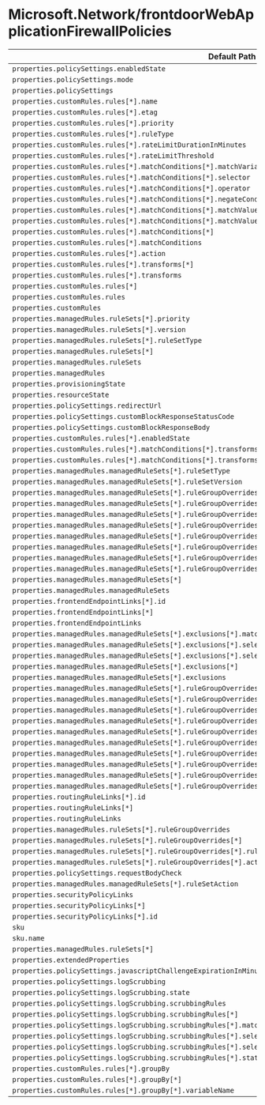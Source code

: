 # Microsoft.Network/frontdoorWebApplicationFirewallPolicies

| Default Path | Alias |
|---|---|
| `properties.policySettings.enabledState` | `Microsoft.Network/frontdoorWebApplicationFirewallPolicies/policySettings.enabledState` |
| `properties.policySettings.mode` | `Microsoft.Network/frontdoorWebApplicationFirewallPolicies/policySettings.mode` |
| `properties.policySettings` | `Microsoft.Network/frontdoorWebApplicationFirewallPolicies/policySettings` |
| `properties.customRules.rules[*].name` | `Microsoft.Network/frontdoorWebApplicationFirewallPolicies/customRules.rules[*].name` |
| `properties.customRules.rules[*].etag` | `Microsoft.Network/frontdoorWebApplicationFirewallPolicies/customRules.rules[*].etag` |
| `properties.customRules.rules[*].priority` | `Microsoft.Network/frontdoorWebApplicationFirewallPolicies/customRules.rules[*].priority` |
| `properties.customRules.rules[*].ruleType` | `Microsoft.Network/frontdoorWebApplicationFirewallPolicies/customRules.rules[*].ruleType` |
| `properties.customRules.rules[*].rateLimitDurationInMinutes` | `Microsoft.Network/frontdoorWebApplicationFirewallPolicies/customRules.rules[*].rateLimitDurationInMinutes` |
| `properties.customRules.rules[*].rateLimitThreshold` | `Microsoft.Network/frontdoorWebApplicationFirewallPolicies/customRules.rules[*].rateLimitThreshold` |
| `properties.customRules.rules[*].matchConditions[*].matchVariable` | `Microsoft.Network/frontdoorWebApplicationFirewallPolicies/customRules.rules[*].matchConditions[*].matchVariable` |
| `properties.customRules.rules[*].matchConditions[*].selector` | `Microsoft.Network/frontdoorWebApplicationFirewallPolicies/customRules.rules[*].matchConditions[*].selector` |
| `properties.customRules.rules[*].matchConditions[*].operator` | `Microsoft.Network/frontdoorWebApplicationFirewallPolicies/customRules.rules[*].matchConditions[*].operator` |
| `properties.customRules.rules[*].matchConditions[*].negateCondition` | `Microsoft.Network/frontdoorWebApplicationFirewallPolicies/customRules.rules[*].matchConditions[*].negateCondition` |
| `properties.customRules.rules[*].matchConditions[*].matchValue[*]` | `Microsoft.Network/frontdoorWebApplicationFirewallPolicies/customRules.rules[*].matchConditions[*].matchValue[*]` |
| `properties.customRules.rules[*].matchConditions[*].matchValue` | `Microsoft.Network/frontdoorWebApplicationFirewallPolicies/customRules.rules[*].matchConditions[*].matchValue` |
| `properties.customRules.rules[*].matchConditions[*]` | `Microsoft.Network/frontdoorWebApplicationFirewallPolicies/customRules.rules[*].matchConditions[*]` |
| `properties.customRules.rules[*].matchConditions` | `Microsoft.Network/frontdoorWebApplicationFirewallPolicies/customRules.rules[*].matchConditions` |
| `properties.customRules.rules[*].action` | `Microsoft.Network/frontdoorWebApplicationFirewallPolicies/customRules.rules[*].action` |
| `properties.customRules.rules[*].transforms[*]` | `Microsoft.Network/frontdoorWebApplicationFirewallPolicies/customRules.rules[*].transforms[*]` |
| `properties.customRules.rules[*].transforms` | `Microsoft.Network/frontdoorWebApplicationFirewallPolicies/customRules.rules[*].transforms` |
| `properties.customRules.rules[*]` | `Microsoft.Network/frontdoorWebApplicationFirewallPolicies/customRules.rules[*]` |
| `properties.customRules.rules` | `Microsoft.Network/frontdoorWebApplicationFirewallPolicies/customRules.rules` |
| `properties.customRules` | `Microsoft.Network/frontdoorWebApplicationFirewallPolicies/customRules` |
| `properties.managedRules.ruleSets[*].priority` | `Microsoft.Network/frontdoorWebApplicationFirewallPolicies/managedRules.ruleSets[*].priority` |
| `properties.managedRules.ruleSets[*].version` | `Microsoft.Network/frontdoorWebApplicationFirewallPolicies/managedRules.ruleSets[*].version` |
| `properties.managedRules.ruleSets[*].ruleSetType` | `Microsoft.Network/frontdoorWebApplicationFirewallPolicies/managedRules.ruleSets[*].ruleSetType` |
| `properties.managedRules.ruleSets[*]` | `Microsoft.Network/frontdoorWebApplicationFirewallPolicies/managedRules.ruleSets[*]` |
| `properties.managedRules.ruleSets` | `Microsoft.Network/frontdoorWebApplicationFirewallPolicies/managedRules.ruleSets` |
| `properties.managedRules` | `Microsoft.Network/frontdoorWebApplicationFirewallPolicies/managedRules` |
| `properties.provisioningState` | `Microsoft.Network/frontdoorWebApplicationFirewallPolicies/provisioningState` |
| `properties.resourceState` | `Microsoft.Network/frontdoorWebApplicationFirewallPolicies/resourceState` |
| `properties.policySettings.redirectUrl` | `Microsoft.Network/frontdoorWebApplicationFirewallPolicies/policySettings.redirectUrl` |
| `properties.policySettings.customBlockResponseStatusCode` | `Microsoft.Network/frontdoorWebApplicationFirewallPolicies/policySettings.customBlockResponseStatusCode` |
| `properties.policySettings.customBlockResponseBody` | `Microsoft.Network/frontdoorWebApplicationFirewallPolicies/policySettings.customBlockResponseBody` |
| `properties.customRules.rules[*].enabledState` | `Microsoft.Network/frontdoorWebApplicationFirewallPolicies/customRules.rules[*].enabledState` |
| `properties.customRules.rules[*].matchConditions[*].transforms[*]` | `Microsoft.Network/frontdoorWebApplicationFirewallPolicies/customRules.rules[*].matchConditions[*].transforms[*]` |
| `properties.customRules.rules[*].matchConditions[*].transforms` | `Microsoft.Network/frontdoorWebApplicationFirewallPolicies/customRules.rules[*].matchConditions[*].transforms` |
| `properties.managedRules.managedRuleSets[*].ruleSetType` | `Microsoft.Network/frontdoorWebApplicationFirewallPolicies/managedRules.managedRuleSets[*].ruleSetType` |
| `properties.managedRules.managedRuleSets[*].ruleSetVersion` | `Microsoft.Network/frontdoorWebApplicationFirewallPolicies/managedRules.managedRuleSets[*].ruleSetVersion` |
| `properties.managedRules.managedRuleSets[*].ruleGroupOverrides[*].ruleGroupName` | `Microsoft.Network/frontdoorWebApplicationFirewallPolicies/managedRules.managedRuleSets[*].ruleGroupOverrides[*].ruleGroupName` |
| `properties.managedRules.managedRuleSets[*].ruleGroupOverrides[*].rules[*].ruleId` | `Microsoft.Network/frontdoorWebApplicationFirewallPolicies/managedRules.managedRuleSets[*].ruleGroupOverrides[*].rules[*].ruleId` |
| `properties.managedRules.managedRuleSets[*].ruleGroupOverrides[*].rules[*].enabledState` | `Microsoft.Network/frontdoorWebApplicationFirewallPolicies/managedRules.managedRuleSets[*].ruleGroupOverrides[*].rules[*].enabledState` |
| `properties.managedRules.managedRuleSets[*].ruleGroupOverrides[*].rules[*].action` | `Microsoft.Network/frontdoorWebApplicationFirewallPolicies/managedRules.managedRuleSets[*].ruleGroupOverrides[*].rules[*].action` |
| `properties.managedRules.managedRuleSets[*].ruleGroupOverrides[*].rules[*]` | `Microsoft.Network/frontdoorWebApplicationFirewallPolicies/managedRules.managedRuleSets[*].ruleGroupOverrides[*].rules[*]` |
| `properties.managedRules.managedRuleSets[*].ruleGroupOverrides[*].rules` | `Microsoft.Network/frontdoorWebApplicationFirewallPolicies/managedRules.managedRuleSets[*].ruleGroupOverrides[*].rules` |
| `properties.managedRules.managedRuleSets[*].ruleGroupOverrides[*]` | `Microsoft.Network/frontdoorWebApplicationFirewallPolicies/managedRules.managedRuleSets[*].ruleGroupOverrides[*]` |
| `properties.managedRules.managedRuleSets[*].ruleGroupOverrides` | `Microsoft.Network/frontdoorWebApplicationFirewallPolicies/managedRules.managedRuleSets[*].ruleGroupOverrides` |
| `properties.managedRules.managedRuleSets[*]` | `Microsoft.Network/frontdoorWebApplicationFirewallPolicies/managedRules.managedRuleSets[*]` |
| `properties.managedRules.managedRuleSets` | `Microsoft.Network/frontdoorWebApplicationFirewallPolicies/managedRules.managedRuleSets` |
| `properties.frontendEndpointLinks[*].id` | `Microsoft.Network/frontdoorWebApplicationFirewallPolicies/frontendEndpointLinks[*].id` |
| `properties.frontendEndpointLinks[*]` | `Microsoft.Network/frontdoorWebApplicationFirewallPolicies/frontendEndpointLinks[*]` |
| `properties.frontendEndpointLinks` | `Microsoft.Network/frontdoorWebApplicationFirewallPolicies/frontendEndpointLinks` |
| `properties.managedRules.managedRuleSets[*].exclusions[*].matchVariable` | `Microsoft.Network/frontdoorWebApplicationFirewallPolicies/managedRules.managedRuleSets[*].exclusions[*].matchVariable` |
| `properties.managedRules.managedRuleSets[*].exclusions[*].selectorMatchOperator` | `Microsoft.Network/frontdoorWebApplicationFirewallPolicies/managedRules.managedRuleSets[*].exclusions[*].selectorMatchOperator` |
| `properties.managedRules.managedRuleSets[*].exclusions[*].selector` | `Microsoft.Network/frontdoorWebApplicationFirewallPolicies/managedRules.managedRuleSets[*].exclusions[*].selector` |
| `properties.managedRules.managedRuleSets[*].exclusions[*]` | `Microsoft.Network/frontdoorWebApplicationFirewallPolicies/managedRules.managedRuleSets[*].exclusions[*]` |
| `properties.managedRules.managedRuleSets[*].exclusions` | `Microsoft.Network/frontdoorWebApplicationFirewallPolicies/managedRules.managedRuleSets[*].exclusions` |
| `properties.managedRules.managedRuleSets[*].ruleGroupOverrides[*].exclusions[*].matchVariable` | `Microsoft.Network/frontdoorWebApplicationFirewallPolicies/managedRules.managedRuleSets[*].ruleGroupOverrides[*].exclusions[*].matchVariable` |
| `properties.managedRules.managedRuleSets[*].ruleGroupOverrides[*].exclusions[*].selectorMatchOperator` | `Microsoft.Network/frontdoorWebApplicationFirewallPolicies/managedRules.managedRuleSets[*].ruleGroupOverrides[*].exclusions[*].selectorMatchOperator` |
| `properties.managedRules.managedRuleSets[*].ruleGroupOverrides[*].exclusions[*].selector` | `Microsoft.Network/frontdoorWebApplicationFirewallPolicies/managedRules.managedRuleSets[*].ruleGroupOverrides[*].exclusions[*].selector` |
| `properties.managedRules.managedRuleSets[*].ruleGroupOverrides[*].exclusions[*]` | `Microsoft.Network/frontdoorWebApplicationFirewallPolicies/managedRules.managedRuleSets[*].ruleGroupOverrides[*].exclusions[*]` |
| `properties.managedRules.managedRuleSets[*].ruleGroupOverrides[*].exclusions` | `Microsoft.Network/frontdoorWebApplicationFirewallPolicies/managedRules.managedRuleSets[*].ruleGroupOverrides[*].exclusions` |
| `properties.managedRules.managedRuleSets[*].ruleGroupOverrides[*].rules[*].exclusions[*].matchVariable` | `Microsoft.Network/frontdoorWebApplicationFirewallPolicies/managedRules.managedRuleSets[*].ruleGroupOverrides[*].rules[*].exclusions[*].matchVariable` |
| `properties.managedRules.managedRuleSets[*].ruleGroupOverrides[*].rules[*].exclusions[*].selectorMatchOperator` | `Microsoft.Network/frontdoorWebApplicationFirewallPolicies/managedRules.managedRuleSets[*].ruleGroupOverrides[*].rules[*].exclusions[*].selectorMatchOperator` |
| `properties.managedRules.managedRuleSets[*].ruleGroupOverrides[*].rules[*].exclusions[*].selector` | `Microsoft.Network/frontdoorWebApplicationFirewallPolicies/managedRules.managedRuleSets[*].ruleGroupOverrides[*].rules[*].exclusions[*].selector` |
| `properties.managedRules.managedRuleSets[*].ruleGroupOverrides[*].rules[*].exclusions[*]` | `Microsoft.Network/frontdoorWebApplicationFirewallPolicies/managedRules.managedRuleSets[*].ruleGroupOverrides[*].rules[*].exclusions[*]` |
| `properties.managedRules.managedRuleSets[*].ruleGroupOverrides[*].rules[*].exclusions` | `Microsoft.Network/frontdoorWebApplicationFirewallPolicies/managedRules.managedRuleSets[*].ruleGroupOverrides[*].rules[*].exclusions` |
| `properties.routingRuleLinks[*].id` | `Microsoft.Network/frontdoorWebApplicationFirewallPolicies/routingRuleLinks[*].id` |
| `properties.routingRuleLinks[*]` | `Microsoft.Network/frontdoorWebApplicationFirewallPolicies/routingRuleLinks[*]` |
| `properties.routingRuleLinks` | `Microsoft.Network/frontdoorWebApplicationFirewallPolicies/routingRuleLinks` |
| `properties.managedRules.ruleSets[*].ruleGroupOverrides` | `Microsoft.Network/FrontDoorWebApplicationFirewallPolicies/managedRules.ruleSets[*].AzureManagedRuleSet.ruleGroupOverrides` |
| `properties.managedRules.ruleSets[*].ruleGroupOverrides[*]` | `Microsoft.Network/FrontDoorWebApplicationFirewallPolicies/managedRules.ruleSets[*].AzureManagedRuleSet.ruleGroupOverrides[*]` |
| `properties.managedRules.ruleSets[*].ruleGroupOverrides[*].ruleGroupOverride` | `Microsoft.Network/FrontDoorWebApplicationFirewallPolicies/managedRules.ruleSets[*].AzureManagedRuleSet.ruleGroupOverrides[*].ruleGroupOverride` |
| `properties.managedRules.ruleSets[*].ruleGroupOverrides[*].action` | `Microsoft.Network/FrontDoorWebApplicationFirewallPolicies/managedRules.ruleSets[*].AzureManagedRuleSet.ruleGroupOverrides[*].action` |
| `properties.policySettings.requestBodyCheck` | `Microsoft.Network/FrontDoorWebApplicationFirewallPolicies/policySettings.requestBodyCheck` |
| `properties.managedRules.managedRuleSets[*].ruleSetAction` | `Microsoft.Network/FrontDoorWebApplicationFirewallPolicies/managedRules.managedRuleSets[*].ruleSetAction` |
| `properties.securityPolicyLinks` | `Microsoft.Network/FrontDoorWebApplicationFirewallPolicies/securityPolicyLinks` |
| `properties.securityPolicyLinks[*]` | `Microsoft.Network/FrontDoorWebApplicationFirewallPolicies/securityPolicyLinks[*]` |
| `properties.securityPolicyLinks[*].id` | `Microsoft.Network/FrontDoorWebApplicationFirewallPolicies/securityPolicyLinks[*].id` |
| `sku` | `Microsoft.Network/FrontDoorWebApplicationFirewallPolicies/sku` |
| `sku.name` | `Microsoft.Network/FrontDoorWebApplicationFirewallPolicies/sku.name` |
| `properties.managedRules.ruleSets[*]` | `Microsoft.Network/FrontDoorWebApplicationFirewallPolicies/managedRules.ruleSets[*].AzureManagedRuleSet` |
| `properties.extendedProperties` | `Microsoft.Network/FrontDoorWebApplicationFirewallPolicies/extendedProperties` |
| `properties.policySettings.javascriptChallengeExpirationInMinutes` | `Microsoft.Network/FrontDoorWebApplicationFirewallPolicies/policySettings.javascriptChallengeExpirationInMinutes` |
| `properties.policySettings.logScrubbing` | `Microsoft.Network/FrontDoorWebApplicationFirewallPolicies/policySettings.logScrubbing` |
| `properties.policySettings.logScrubbing.state` | `Microsoft.Network/FrontDoorWebApplicationFirewallPolicies/policySettings.logScrubbing.state` |
| `properties.policySettings.logScrubbing.scrubbingRules` | `Microsoft.Network/FrontDoorWebApplicationFirewallPolicies/policySettings.logScrubbing.scrubbingRules` |
| `properties.policySettings.logScrubbing.scrubbingRules[*]` | `Microsoft.Network/FrontDoorWebApplicationFirewallPolicies/policySettings.logScrubbing.scrubbingRules[*]` |
| `properties.policySettings.logScrubbing.scrubbingRules[*].matchVariable` | `Microsoft.Network/FrontDoorWebApplicationFirewallPolicies/policySettings.logScrubbing.scrubbingRules[*].matchVariable` |
| `properties.policySettings.logScrubbing.scrubbingRules[*].selectorMatchOperator` | `Microsoft.Network/FrontDoorWebApplicationFirewallPolicies/policySettings.logScrubbing.scrubbingRules[*].selectorMatchOperator` |
| `properties.policySettings.logScrubbing.scrubbingRules[*].selector` | `Microsoft.Network/FrontDoorWebApplicationFirewallPolicies/policySettings.logScrubbing.scrubbingRules[*].selector` |
| `properties.policySettings.logScrubbing.scrubbingRules[*].state` | `Microsoft.Network/FrontDoorWebApplicationFirewallPolicies/policySettings.logScrubbing.scrubbingRules[*].state` |
| `properties.customRules.rules[*].groupBy` | `Microsoft.Network/FrontDoorWebApplicationFirewallPolicies/customRules.rules[*].groupBy` |
| `properties.customRules.rules[*].groupBy[*]` | `Microsoft.Network/FrontDoorWebApplicationFirewallPolicies/customRules.rules[*].groupBy[*]` |
| `properties.customRules.rules[*].groupBy[*].variableName` | `Microsoft.Network/FrontDoorWebApplicationFirewallPolicies/customRules.rules[*].groupBy[*].variableName` |

